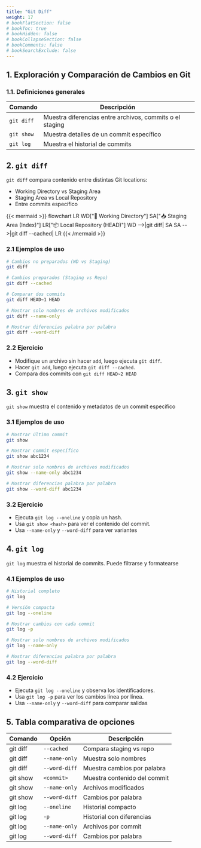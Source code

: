 ```yaml
---
title: "Git Diff"
weight: 17
# bookFlatSection: false
# bookToc: true
# bookHidden: false
# bookCollapseSection: false
# bookComments: false
# bookSearchExclude: false
---
```


## **1. Exploración y Comparación de Cambios en Git**

### 1.1. Definiciones generales

| Comando    | Descripción                                                 |
|-|-|
| `git diff`   | Muestra diferencias entre archivos, commits o el staging    |
| `git show`   | Muestra detalles de un commit específico                    |
| `git log`    | Muestra el historial de commits                             |

## **2. `git diff`**

`git diff` compara contenido entre distintas Git locations:

- Working Directory vs Staging Area
- Staging Area vs Local Repository
- Entre commits específico

{{< mermaid >}}
flowchart LR
    WD["📂 Working Directory"]
    SA["📥 Staging Area (Index)"]
    LR["📦 Local Repository (HEAD)"]
    WD -->|git diff| SA
    SA -->|git diff --cached| LR
{{< /mermaid >}}

### 2.1 Ejemplos de uso

```bash
# Cambios no preparados (WD vs Staging)
git diff

# Cambios preparados (Staging vs Repo)
git diff --cached

# Comparar dos commits
git diff HEAD~1 HEAD

# Mostrar solo nombres de archivos modificados
git diff --name-only

# Mostrar diferencias palabra por palabra
git diff --word-diff
```

### 2.2 Ejercicio

- Modifique un archivo sin hacer `add`, luego ejecuta `git diff`.
- Hacer `git add`, luego ejecuta `git diff --cached`.
- Compara dos commits con `git diff HEAD~2 HEAD`

## **3. `git show`**

`git show` muestra el contenido y metadatos de un commit específico

### 3.1 Ejemplos de uso

```bash
# Mostrar último commit
git show

# Mostrar commit específico
git show abc1234

# Mostrar solo nombres de archivos modificados
git show --name-only abc1234

# Mostrar diferencias palabra por palabra
git show --word-diff abc1234
```

### 3.2  Ejercicio

- Ejecuta `git log --oneline` y copia un hash.
- Usa `git show <hash>` para ver el contenido del commit.
- Usa `--name-only` y `--word-diff` para ver variantes

## **4. `git log`**

`git log` muestra el historial de commits. Puede filtrarse y formatearse

### 4.1 Ejemplos de uso

```bash
# Historial completo
git log

# Versión compacta
git log --oneline

# Mostrar cambios con cada commit
git log -p

# Mostrar solo nombres de archivos modificados
git log --name-only

# Mostrar diferencias palabra por palabra
git log --word-diff
```

### 4.2  Ejercicio

- Ejecuta `git log --oneline` y observa los identificadores.
- Usa `git log -p` para ver los cambios línea por línea.
- Usa `--name-only` y `--word-diff` para comparar salidas

## **5. Tabla comparativa de opciones**

| Comando          | Opción                        | Descripción                   |
|-|-|-|
| git diff         | `--cached`                      | Compara staging vs repo       |
| git diff         | `--name-only`                   | Muestra solo nombres          |
| git diff         | `--word-diff`                   | Muestra cambios por palabra   |
| git show         | `<commit>`                      | Muestra contenido del commit  |
| git show         | `--name-only`                   | Archivos modificados          |
| git show         | `--word-diff`                   | Cambios por palabra           |
| git log          | `--oneline`                     | Historial compacto            |
| git log          | `-p`                            | Historial con diferencias     |
| git log          | `--name-only`                   | Archivos por commit           |
| git log          | `--word-diff`                   | Cambios por palabra           |
